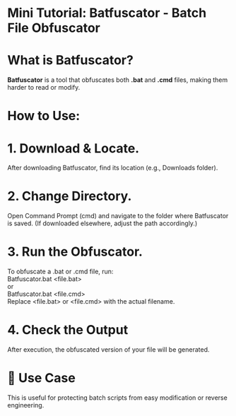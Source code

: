 # Mini Tutorial: Batfuscator - Batch File Obfuscator

# What is **Batfuscator**?
**Batfuscator** is a tool that obfuscates both **.bat** and **.cmd** files, making them harder to read or modify.

# How to Use:

# 1. Download & Locate.
After downloading Batfuscator, find its location (e.g., Downloads folder).  

# 2. Change Directory.
Open Command Prompt (cmd) and navigate to the folder where Batfuscator is saved.
(If downloaded elsewhere, adjust the path accordingly.)  

# 3. Run the Obfuscator.
To obfuscate a .bat or .cmd file, run:  
Batfuscator.bat <file.bat>  
or  
Batfuscator.bat <file.cmd>  
Replace <file.bat> or <file.cmd> with the actual filename.  

# 4. Check the Output  
After execution, the obfuscated version of your file will be generated.  

# 🎯 Use Case  
This is useful for protecting batch scripts from easy modification or reverse engineering.
